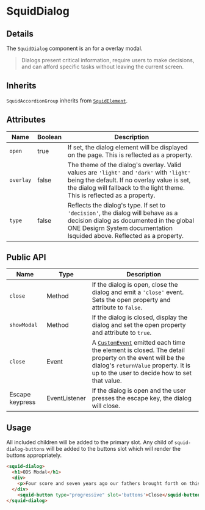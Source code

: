 # SquidDialog

## Details

The `SquidDialog` component is an for a overlay modal.

> Dialogs present critical information, require users to make decisions, and can afford specific tasks without leaving the current screen.

## Inherits

`SquidAccordionGroup` inherits from [`SquidElement`](../utils/squidElement.js).

## Attributes

| Name        | Boolean      | Description                                       |
|-------------|--------------|---------------------------------------------------|
| `open`      | true         | If set, the dialog element will be displayed on the page. This is reflected as a property. |
| `overlay`   | false        | The theme of the dialog's overlay. Valid values are `'light'` and `'dark'` with `'light'` being the default. If no overlay value is set, the dialog will fallback to the light theme. This is reflected as a property. |
| `type`      | false        | Reflects the dialog's type. If set to `'decision'`, the dialog will behave as a decision dialog as documented in the global ONE Desigrn System documentation lsquided above. Reflected as a property. |

## Public API

| Name               | Type          | Description                                       |
|--------------------|---------------|---------------------------------------------------|
| `close`            | Method        | If the dialog is open, close the dialog and emit a `'close'` event. Sets the open property and attribute to `false`. |
| `showModal`        | Method        | If the dialog is closed, display the dialog and set the open property and attribute to `true`. |
| `close`            | Event         | A [`CustomEvent`](https://developer.mozilla.org/en-US/docs/Web/API/CustomEvent) emitted each time the element is closed. The detail property on the event will be the dialog's `returnValue` property. It is up to the user to decide how to set that value. |
| Escape keypress    | EventListener | If the dialog is open and the user presses the escape key, the dialog will close. |

## Usage

All included children will be added to the primary slot. Any child of `squid-dialog-buttons` will be added to the buttons slot which will render the buttons appropriately.

```html
<squid-dialog>
  <h1>ODS Modal</h1>
  <div>
    <p>Four score and seven years ago our fathers brought forth on this continent a new nation conceived in liberty and dedicated to the proposition that all men are created equal.</p>
  </div>
    <squid-button type="progressive" slot='buttons'>Close</squid-button>
</squid-dialog>
```